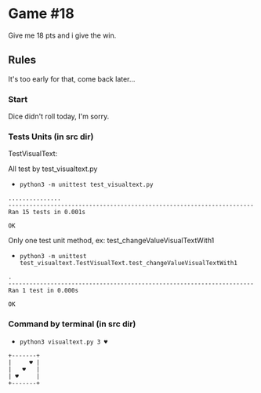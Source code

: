 # Game #18
Give me 18 pts and i give the win.

## Rules
It's too early for that, come back later...

### Start
Dice didn't roll today, I'm sorry.

### Tests Units (in src dir)
TestVisualText:

All test by test_visualtext.py
- `python3 -m unittest test_visualtext.py`
```
...............
----------------------------------------------------------------------
Ran 15 tests in 0.001s

OK
```

Only one test unit method, ex: test_changeValueVisualTextWith1
- `python3 -m unittest test_visualtext.TestVisualText.test_changeValueVisualTextWith1`
```
.
----------------------------------------------------------------------
Ran 1 test in 0.000s

OK
```

### Command by terminal (in src dir)
- `python3 visualtext.py 3 ♥`
```
+-------+
|     ♥ |
|   ♥   |
| ♥     |
+-------+
```

